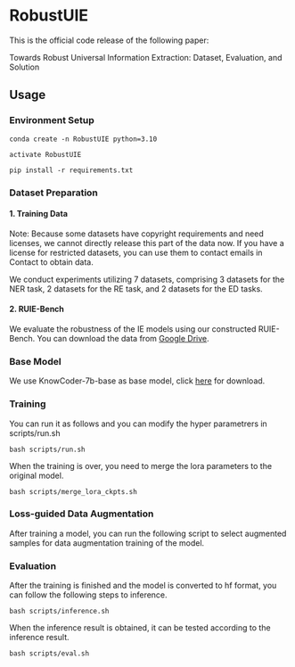 # RobustUIE

This is the official code release of the following paper:

Towards Robust Universal Information Extraction: Dataset, Evaluation, and Solution

## Usage

### Environment Setup

```
conda create -n RobustUIE python=3.10

activate RobustUIE

pip install -r requirements.txt
```

### Dataset Preparation

#### 1. Training Data

Note: Because some datasets have copyright requirements and need licenses, we cannot directly release this part of the data now. If you have a license for restricted datasets, you can use them to contact emails in Contact to obtain data.

We conduct experiments utilizing 7 datasets, comprising 3 datasets for the NER task, 2 datasets for the RE task, and 2 datasets for the ED tasks. 

#### 2. RUIE-Bench

We evaluate the robustness of the IE models using our constructed RUIE-Bench. You can download the data from [Google Drive](https://drive.google.com/file/d/1l8oUDkhXjZkW4fnQ2X0kd-MryTEWR-_t).

### Base Model

We use KnowCoder-7b-base as base model, click [here](https://huggingface.co/golaxy/KnowCoder-7B-base) for download.

### Training
You can run it as follows and you can modify the hyper parametrers in scripts/run.sh

```
bash scripts/run.sh
```

When the training is over, you need to merge the lora parameters to the original model.

```
bash scripts/merge_lora_ckpts.sh
```

### Loss-guided Data Augmentation

After training a model, you can run the following script to select augmented samples for data augmentation training of the model.

### Evaluation
After the training is finished and the model is converted to hf format, you can follow the following steps to inference.

```
bash scripts/inference.sh
```

When the inference result is obtained, it can be tested according to the inference result.

```
bash scripts/eval.sh
```


